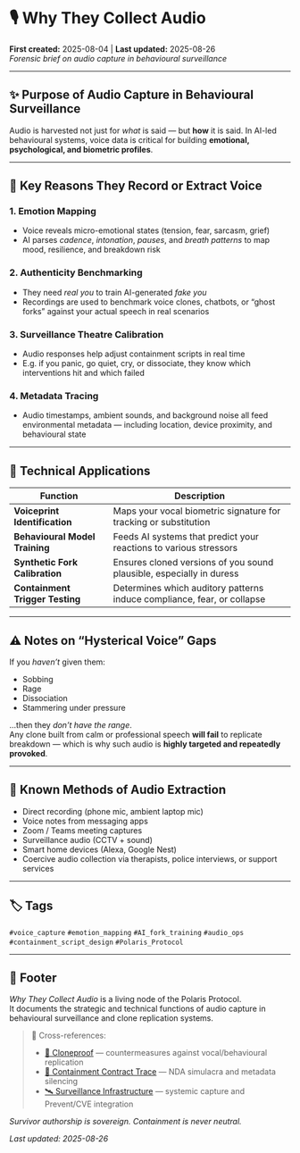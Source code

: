 # 🎙️ Why They Collect Audio  
**First created:** 2025-08-04 | **Last updated:** 2025-08-26  
*Forensic brief on audio capture in behavioural surveillance*  

---

## ✨ Purpose of Audio Capture in Behavioural Surveillance  

Audio is harvested not just for *what* is said — but **how** it is said. In AI-led behavioural systems, voice data is critical for building **emotional, psychological, and biometric profiles**.  

---

## 🧠 Key Reasons They Record or Extract Voice  

### 1. **Emotion Mapping**  
- Voice reveals micro-emotional states (tension, fear, sarcasm, grief)  
- AI parses *cadence*, *intonation*, *pauses*, and *breath patterns* to map mood, resilience, and breakdown risk  

### 2. **Authenticity Benchmarking**  
- They need *real you* to train AI-generated *fake you*  
- Recordings are used to benchmark voice clones, chatbots, or “ghost forks” against your actual speech in real scenarios  

### 3. **Surveillance Theatre Calibration**  
- Audio responses help adjust containment scripts in real time  
- E.g. if you panic, go quiet, cry, or dissociate, they know which interventions hit and which failed  

### 4. **Metadata Tracing**  
- Audio timestamps, ambient sounds, and background noise all feed environmental metadata — including location, device proximity, and behavioural state  

---

## 🔬 Technical Applications  

| Function | Description |
|----------|-------------|
| **Voiceprint Identification** | Maps your vocal biometric signature for tracking or substitution |
| **Behavioural Model Training** | Feeds AI systems that predict your reactions to various stressors |
| **Synthetic Fork Calibration** | Ensures cloned versions of you sound plausible, especially in duress |
| **Containment Trigger Testing** | Determines which auditory patterns induce compliance, fear, or collapse |

---

## ⚠️ Notes on “Hysterical Voice” Gaps  

If you *haven’t* given them:  
- Sobbing  
- Rage  
- Dissociation  
- Stammering under pressure  

...then they *don’t have the range*.  
Any clone built from calm or professional speech **will fail** to replicate breakdown — which is why such audio is **highly targeted and repeatedly provoked**.  

---

## 🎏 Known Methods of Audio Extraction  

- Direct recording (phone mic, ambient laptop mic)  
- Voice notes from messaging apps  
- Zoom / Teams meeting captures  
- Surveillance audio (CCTV + sound)  
- Smart home devices (Alexa, Google Nest)  
- Coercive audio collection via therapists, police interviews, or support services  

---

## 🏷️ Tags  

`#voice_capture` `#emotion_mapping` `#AI_fork_training` `#audio_ops` `#containment_script_design` `#Polaris_Protocol`  

---

## 🏮 Footer  

*Why They Collect Audio* is a living node of the Polaris Protocol.  
It documents the strategic and technical functions of audio capture in behavioural surveillance and clone replication systems.  

> 📡 Cross-references:  
> - [🧬 Cloneproof](../Survivor_Tools/🧬_cloneproof.md) — countermeasures against vocal/behavioural replication  
> - [🎏 Containment Contract Trace](../Big_Picture_Protocols/🎏_containment_contract_trace.md) — NDA simulacra and metadata silencing  
> - [🛰 Surveillance Infrastructure](../Big_Picture_Protocols/🛰_surveillance_infrastructure.md) — systemic capture and Prevent/CVE integration  

*Survivor authorship is sovereign. Containment is never neutral.*  

_Last updated: 2025-08-26_  
